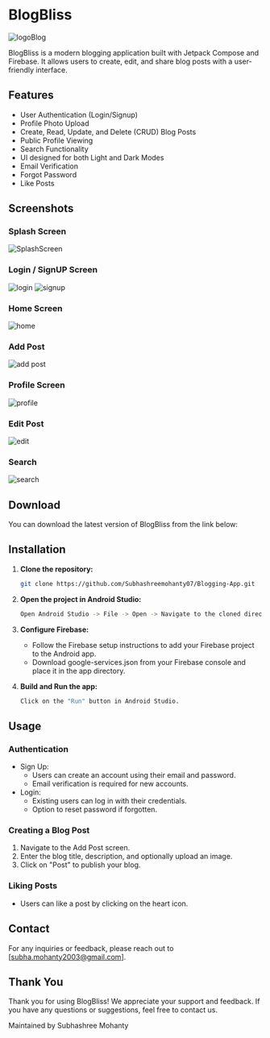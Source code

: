 # BlogBliss

![logoBlog](https://github.com/user-attachments/assets/97e6a599-65c0-4b2a-9adf-2bbb3f677277)


BlogBliss is a modern blogging application built with Jetpack Compose and Firebase. It allows users to create, edit, and share blog posts with a user-friendly interface.
## Features

- User Authentication (Login/Signup)
- Profile Photo Upload
- Create, Read, Update, and Delete (CRUD) Blog Posts
- Public Profile Viewing
- Search Functionality
- UI designed for both Light and Dark Modes
- Email Verification
- Forgot Password
- Like Posts

## Screenshots

### Splash Screen
![SplashScreen](https://github.com/user-attachments/assets/3d40271d-5dea-41f5-85c3-8a29d8514256)

### Login / SignUP Screen
![login](https://github.com/user-attachments/assets/2f6c3f37-ced5-4279-a1be-cc420f7e458c) 
![signup](https://github.com/user-attachments/assets/9c911576-3fc6-4ab5-adca-05cc2286842c)

### Home Screen
![home](https://github.com/user-attachments/assets/83e0b271-c419-47cc-88f4-6b0e76b39675)

### Add Post
![add post](https://github.com/user-attachments/assets/f2ccc473-4c7c-4007-bb91-9b76af0ce17a)

### Profile Screen
![profile](https://github.com/user-attachments/assets/0627abd2-422d-42a6-96ec-60ee676f7d2f) 


### Edit Post
![edit](https://github.com/user-attachments/assets/c4e725fe-993f-4b49-897f-232d80a49b01)

### Search 
![search](https://github.com/user-attachments/assets/685b630d-d9f6-4ae4-90ff-11abddccde0b)


## Download

You can download the latest version of BlogBliss from the link below:



## Installation
1. **Clone the repository:**
   ```bash
   git clone https://github.com/Subhashreemohanty07/Blogging-App.git
2. **Open the project in Android Studio:**
   ```bash
   Open Android Studio -> File -> Open -> Navigate to the cloned directory

4. **Configure Firebase:**
   - Follow the Firebase setup instructions to add your Firebase project to the Android app.
   - Download google-services.json from your Firebase console and place it in the app directory.
    
6. **Build and Run the app:**
    ```bash
   Click on the "Run" button in Android Studio.

## Usage
### Authentication
- Sign Up:
  - Users can create an account using their email and password.
  - Email verification is required for new accounts.
- Login:
  - Existing users can log in with their credentials.
  - Option to reset password if forgotten.
### Creating a Blog Post
1. Navigate to the Add Post screen.
2. Enter the blog title, description, and optionally upload an image.
3. Click on "Post" to publish your blog.
### Liking Posts
- Users can like a post by clicking on the heart icon.

## Contact
For any inquiries or feedback, please reach out to [subha.mohanty2003@gmail.com].

## Thank You
Thank you for using BlogBliss! We appreciate your support and feedback. If you have any questions or suggestions, feel free to contact us.

Maintained by Subhashree Mohanty







